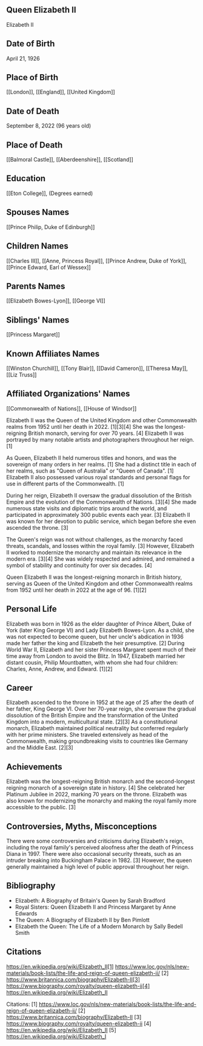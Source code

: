 ## Queen Elizabeth II
Elizabeth II
## Date of Birth
April 21, 1926
## Place of Birth
[[London]], [[England]], [[United Kingdom]]
## Date of Death
September 8, 2022 (96 years old)
## Place of Death
[[Balmoral Castle]], [[Aberdeenshire]], [[Scotland]]
## Education
[[Eton College]], (Degrees earned)
## Spouses Names
[[Prince Philip, Duke of Edinburgh]]
## Children Names
[[Charles III]], [[Anne, Princess Royal]], [[Prince Andrew, Duke of York]], [[Prince Edward, Earl of Wessex]]
## Parents Names
[[Elizabeth Bowes-Lyon]], [[George VI]]
## Siblings' Names
[[Princess Margaret]]
## Known Affiliates Names
[[Winston Churchill]], [[Tony Blair]], [[David Cameron]], [[Theresa May]], [[Liz Truss]]
## Affiliated Organizations' Names
[[Commonwealth of Nations]], [[House of Windsor]]

Elizabeth II was the Queen of the United Kingdom and other Commonwealth realms from 1952 until her death in 2022. [1][3][4] She was the longest-reigning British monarch, serving for over 70 years. [4] Elizabeth II was portrayed by many notable artists and photographers throughout her reign. [1]

As Queen, Elizabeth II held numerous titles and honors, and was the sovereign of many orders in her realms. [1] She had a distinct title in each of her realms, such as "Queen of Australia" or "Queen of Canada". [1] Elizabeth II also possessed various royal standards and personal flags for use in different parts of the Commonwealth. [1]

During her reign, Elizabeth II oversaw the gradual dissolution of the British Empire and the evolution of the Commonwealth of Nations. [3][4] She made numerous state visits and diplomatic trips around the world, and participated in approximately 300 public events each year. [3] Elizabeth II was known for her devotion to public service, which began before she even ascended the throne. [3]

The Queen's reign was not without challenges, as the monarchy faced threats, scandals, and losses within the royal family. [3] However, Elizabeth II worked to modernize the monarchy and maintain its relevance in the modern era. [3][4] She was widely respected and admired, and remained a symbol of stability and continuity for over six decades. [4]

Queen Elizabeth II was the longest-reigning monarch in British history, serving as Queen of the United Kingdom and other Commonwealth realms from 1952 until her death in 2022 at the age of 96. [1][2]

## Personal Life
Elizabeth was born in 1926 as the elder daughter of Prince Albert, Duke of York (later King George VI) and Lady Elizabeth Bowes-Lyon. As a child, she was not expected to become queen, but her uncle's abdication in 1936 made her father the king and Elizabeth the heir presumptive. [2] During World War II, Elizabeth and her sister Princess Margaret spent much of their time away from London to avoid the Blitz. In 1947, Elizabeth married her distant cousin, Philip Mountbatten, with whom she had four children: Charles, Anne, Andrew, and Edward. [1][2]

## Career
Elizabeth ascended to the throne in 1952 at the age of 25 after the death of her father, King George VI. Over her 70-year reign, she oversaw the gradual dissolution of the British Empire and the transformation of the United Kingdom into a modern, multicultural state. [2][3] As a constitutional monarch, Elizabeth maintained political neutrality but conferred regularly with her prime ministers. She traveled extensively as head of the Commonwealth, making groundbreaking visits to countries like Germany and the Middle East. [2][3]

## Achievements
Elizabeth was the longest-reigning British monarch and the second-longest reigning monarch of a sovereign state in history. [4] She celebrated her Platinum Jubilee in 2022, marking 70 years on the throne. Elizabeth was also known for modernizing the monarchy and making the royal family more accessible to the public. [3]

## Controversies, Myths, Misconceptions
There were some controversies and criticisms during Elizabeth's reign, including the royal family's perceived aloofness after the death of Princess Diana in 1997. There were also occasional security threats, such as an intruder breaking into Buckingham Palace in 1982. [3] However, the queen generally maintained a high level of public approval throughout her reign.

## Bibliography
- Elizabeth: A Biography of Britain's Queen by Sarah Bradford
- Royal Sisters: Queen Elizabeth II and Princess Margaret by Anne Edwards
- The Queen: A Biography of Elizabeth II by Ben Pimlott
- Elizabeth the Queen: The Life of a Modern Monarch by Sally Bedell Smith

## Citations 
https://en.wikipedia.org/wiki/Elizabeth_II[1] https://www.loc.gov/nls/new-materials/book-lists/the-life-and-reign-of-queen-elizabeth-ii/
[2] https://www.britannica.com/biography/Elizabeth-II[3] https://www.biography.com/royalty/queen-elizabeth-ii[4] https://en.wikipedia.org/wiki/Elizabeth_II

Citations:
[1] https://www.loc.gov/nls/new-materials/book-lists/the-life-and-reign-of-queen-elizabeth-ii/
[2] https://www.britannica.com/biography/Elizabeth-II
[3] https://www.biography.com/royalty/queen-elizabeth-ii
[4] https://en.wikipedia.org/wiki/Elizabeth_II
[5] https://en.wikipedia.org/wiki/Elizabeth_I